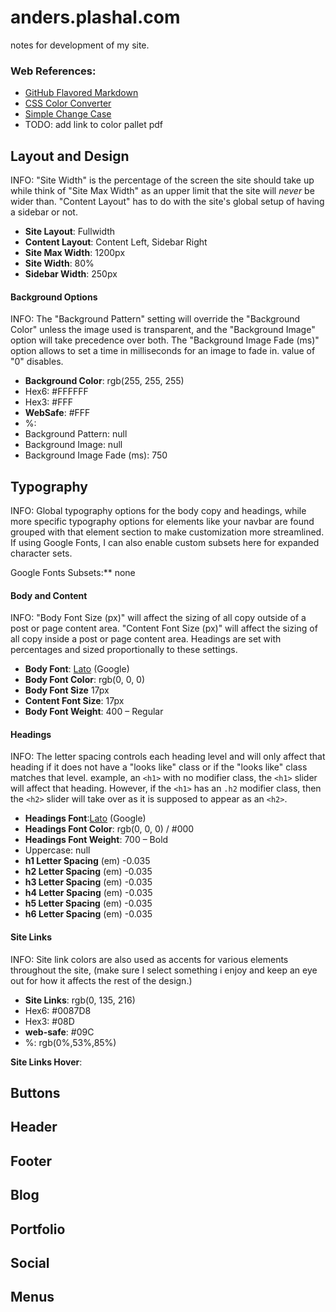 # anders.plashal.com
notes for development of my site. 

### Web References:  ###
- [GitHub Flavored Markdown](https://help.github.com/articles/basic-writing-and-formatting-syntax/)
- [CSS Color Converter](http://maettig.com/?page=PHP/CSS_Color_Converter)
- [Simple Change Case](https://convertcase.net/)
- TODO: add link to color pallet pdf 


## Layout and Design ##
INFO: "Site Width" is the percentage of the screen the site should take up while think of "Site Max Width" as an upper limit that the site will *never* be wider than. "Content Layout" has to do with the site's global setup of having a sidebar or not.

- **Site Layout**: Fullwidth
- **Content Layout**: Content Left, Sidebar Right
- **Site Max Width**: 1200px
- **Site Width**: 80%
- **Sidebar Width**: 250px

#### Background Options ####
INFO: The "Background Pattern" setting will override the "Background Color" unless the image used is transparent, and the "Background Image" option will take precedence over both. The "Background Image Fade (ms)" option allows to set a time in milliseconds for an image to fade in. value of "0" disables. 

- **Background Color**: rgb(255, 255, 255)
 - Hex6: #FFFFFF
 - Hex3: #FFF
 - **WebSafe**: #FFF
 - %:
- Background Pattern: null
- Background Image: null
- Background Image Fade (ms): 750

## Typography ##
INFO: Global typography options for the body copy and headings, while more specific typography options for elements like your navbar are found grouped with that element section to make customization more streamlined. If using Google Fonts, I can also enable custom subsets here for expanded character sets.

Google Fonts Subsets:** none

#### Body and Content ####
INFO: "Body Font Size (px)" will affect the sizing of all copy outside of a post or page content area. "Content Font Size (px)" will affect the sizing of all copy inside a post or page content area. Headings are set with percentages and sized proportionally to these settings.

- **Body Font**: [Lato](https://fonts.google.com/specimen/Lato) (Google)
- **Body Font Color**: rgb(0, 0, 0)
- **Body Font Size** 17px
- **Content Font Size**: 17px
- **Body Font Weight**: 400 – Regular

#### Headings ####
INFO: The letter spacing controls each heading level and will only affect that heading if it does not have a "looks like" class or if the "looks like" class matches that level. example, an `<h1>` with no modifier class, the `<h1>` slider will affect that heading. However, if the `<h1>` has an `.h2` modifier class, then the `<h2>` slider will take over as it is supposed to appear as an `<h2>`.

- **Headings Font**:[Lato](https://fonts.google.com/specimen/Lato) (Google)
- **Headings Font Color**: rgb(0, 0, 0) / #000
- **Headings Font Weight**: 700 – Bold
- Uppercase: null
- **h1 Letter Spacing** (em) -0.035
- **h2 Letter Spacing** (em) -0.035
- **h3 Letter Spacing** (em) -0.035
- **h4 Letter Spacing** (em) -0.035
- **h5 Letter Spacing** (em) -0.035
- **h6 Letter Spacing** (em) -0.035

#### Site Links ####
INFO: Site link colors are also used as accents for various elements throughout the site, (make sure I select something i enjoy and keep an eye out for how it affects the rest of the design.)

- **Site Links**: rgb(0, 135, 216)
 - Hex6: #0087D8
 - Hex3: #08D
 - **web-safe**: #09C
 - %: rgb(0%,53%,85%)

**Site Links Hover**: 

## Buttons ##

## Header ##

## Footer ##

## Blog ##

## Portfolio ##

## Social ##

## Menus ##